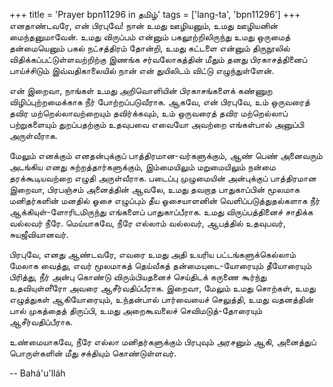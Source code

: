 +++
title = 'Prayer bpn11296 in தமிழ்'
tags = ['lang-ta', 'bpn11296']
+++
எனதாண்டவரே, என் பிரபுவே! நான் உமது ஊழியனும், உமது ஊழியனின் மைந்தனுமாவேன். உமது விருப்பம் என்னும் பகலூற்றிலிருந்து உமது ஒருமைத் தன்மையெனும் பகல் நட்சத்திரம் தோன்றி, உமது கட்டளை என்னும் திருநூலில் விதிக்கப்பட்டுள்ளவற்றிற்கு இணங்க சர்வலோகத்தின் மீதும் தனது பிரகாசத்தினைப் பாய்ச்சிடும் இவ்வதிகாலையில் நான் என் துயிலிடம் விட்டு எழுந்துள்ளேன்.

என் இறைவா, நாங்கள் உமது அறிவொளியின் பிரகாசங்களைக்  கண்ணுற விழிப்புற்றமைக்காக  நீர் போற்றப்படுவீராக. ஆகவே, என் பிரபுவே, உம் ஒருவரைத் தவிர மற்றெல்லாவற்றையும் தவிர்க்கவும், உம் ஒருவரைத் தவிர மற்றெல்லாப் பற்றுகளையும் துறப்பதற்கும்  உதவுபவை எவையோ அவற்றை எங்கள்பால் அனுப்பி அருள்வீராக.

மேலும் எனக்கும் எனதன்புக்குப் பாத்திரமான-வர்களுக்கும், ஆண் பெண் அனைவரும் அடங்கிய எனது சுற்றத்தார்களுக்கும்,  இம்மையிலும்  மறுமையிலும் நன்மை தரக்கூடியவற்றை எழுதி அருள்வீராக. படைப்பு முழுமையின் அன்புக்குப் பாத்திரமான இறைவா, பிரபஞ்சம் அனைத்தின் ஆவலே, உமது தவறாத  பாதுகாப்பின் மூலமாக மனிதர்களின் மனதில் ஓசை எழுப்பும் தீய ஓசையாளனின் வெளிப்படுத்துதல்களாக நீர் ஆக்கியுள்-ளோரிடமிருந்து எங்களைப் பாதுகாப்பீராக. உமது விருப்பத்தினைச் சாதிக்க வல்லவர் நீரே. மெய்யாகவே, நீரே எல்லாம் வல்லவர், ஆபத்தில் உதவுபவர், சுயஜீவியானவர்.

பிரபுவே, எனது ஆண்டவரே, எவரை உமது அதி உயரிய பட்டங்களுக்கெல்லாம் மேலாக வைத்து, எவர் மூலமாகத் தெய்வீகத் தன்மையுடை-யோரையும் தீயோரையும் பிரித்து, நீர் அன்பு கொண்டு விரும்பியதனைச் செய்திடக் கருணை கூர்ந்து உதவியுள்ளீரோ அவரை ஆசீர்வதிப்பீராக. இறைவா, மேலும் உமது சொற்கள், உமது எழுத்துகள் ஆகியோரையும், உந்தன்பால் பார்வையைச் செலுத்தி, உமது வதனத்தின் பால் முகத்தைத் திருப்பி, உமது அறைகூவலைச் செவிமடுத்-தோரையும் ஆசீர்வதிப்பீராக.

உண்மையாகவே, நீரே எல்லா மனிதர்களுக்கும் பிரபுவும் அரசனும் ஆகி, அனைத்துப் பொருள்களின் மீது சக்தியும்  கொண்டுள்ளவர்.

-- Bahá'u'lláh
